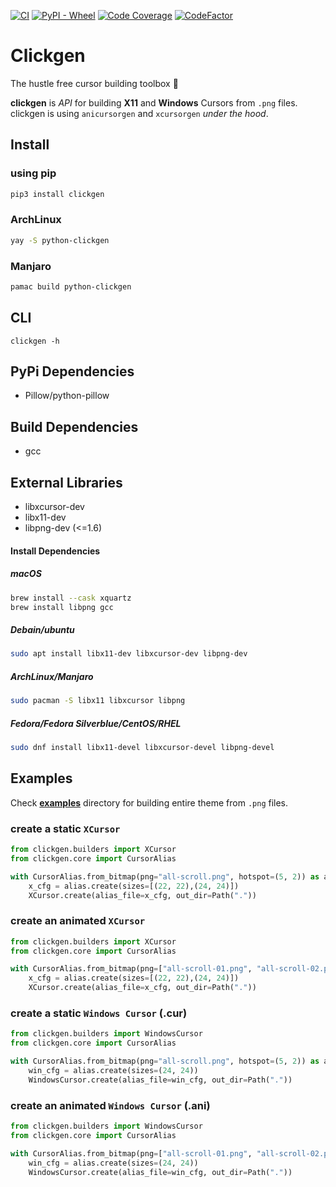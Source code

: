 [![CI](https://github.com/ful1e5/clickgen/workflows/CI/badge.svg)](https://github.com/ful1e5/clickgen/actions)
[![PyPI - Wheel](https://img.shields.io/pypi/wheel/pytype)](https://pypi.org/project/clickgen/#files)
[![Code Coverage](https://codecov.io/gh/ful1e5/clickgen/branch/main/graph/badge.svg)](https://codecov.io/gh/ful1e5/clickgen)
[![CodeFactor](https://www.codefactor.io/repository/github/ful1e5/clickgen/badge/main)](https://www.codefactor.io/repository/github/ful1e5/clickgen/overview/main)

# Clickgen

The hustle free cursor building toolbox 🧰

**clickgen** is _API_ for building **X11** and **Windows** Cursors from `.png` files. clickgen is using `anicursorgen` and `xcursorgen` _under the hood_.

## Install

### using pip

```bash
pip3 install clickgen
```

### ArchLinux

```bash
yay -S python-clickgen
```

### Manjaro

```bash
pamac build python-clickgen
```

## CLI

```
clickgen -h
```

## PyPi Dependencies

- Pillow/python-pillow

## Build Dependencies

- gcc

## External Libraries

- libxcursor-dev
- libx11-dev
- libpng-dev (<=1.6)

#### Install Dependencies

##### macOS

```bash
brew install --cask xquartz
brew install libpng gcc
```

##### Debain/ubuntu

```bash
sudo apt install libx11-dev libxcursor-dev libpng-dev
```

##### ArchLinux/Manjaro

```bash
sudo pacman -S libx11 libxcursor libpng
```

##### Fedora/Fedora Silverblue/CentOS/RHEL

```bash
sudo dnf install libx11-devel libxcursor-devel libpng-devel
```

## Examples

Check [**examples**](https://github.com/ful1e5/clickgen/tree/main/examples) directory for building entire theme from `.png` files.

### create a static `XCursor`

```python
from clickgen.builders import XCursor
from clickgen.core import CursorAlias

with CursorAlias.from_bitmap(png="all-scroll.png", hotspot=(5, 2)) as alias:
    x_cfg = alias.create(sizes=[(22, 22),(24, 24)])
    XCursor.create(alias_file=x_cfg, out_dir=Path("."))

```

### create an animated `XCursor`

```python
from clickgen.builders import XCursor
from clickgen.core import CursorAlias

with CursorAlias.from_bitmap(png=["all-scroll-01.png", "all-scroll-02.png"], hotspot=(5, 2)) as alias:
    x_cfg = alias.create(sizes=[(22, 22),(24, 24)])
    XCursor.create(alias_file=x_cfg, out_dir=Path("."))

```


### create a static `Windows Cursor` (.cur)

```python
from clickgen.builders import WindowsCursor
from clickgen.core import CursorAlias

with CursorAlias.from_bitmap(png="all-scroll.png", hotspot=(5, 2)) as alias:
    win_cfg = alias.create(sizes=(24, 24))
    WindowsCursor.create(alias_file=win_cfg, out_dir=Path("."))

```

### create an animated `Windows Cursor` (.ani)

```python
from clickgen.builders import WindowsCursor
from clickgen.core import CursorAlias

with CursorAlias.from_bitmap(png=["all-scroll-01.png", "all-scroll-02.png"], hotspot=(5, 2)) as alias:
    win_cfg = alias.create(sizes=(24, 24))
    WindowsCursor.create(alias_file=win_cfg, out_dir=Path("."))

```